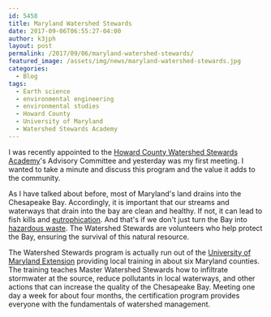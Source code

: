 ```yaml
---
id: 5458
title: Maryland Watershed Stewards
date: 2017-09-06T06:55:27-04:00
author: k3jph
layout: post
permalink: /2017/09/06/maryland-watershed-stewards/
featured_image: /assets/img/news/maryland-watershed-stewards.jpg
categories:
  - Blog
tags:
  - Earth science
  - environmental engineering
  - environmental studies
  - Howard County
  - University of Maryland
  - Watershed Stewards Academy
---
```

I was recently appointed to the [Howard County Watershed Stewards
Academy](http://www.howardwsa.org/)'s Advisory Committee and yesterday
was my first meeting.  I wanted to take a minute and discuss this
program and the value it adds to the community.

As I have talked about before,
most of Maryland's land drains into the Chesapeake Bay.  Accordingly,
it is important that our streams and waterways that drain into the
bay are clean and healthy.  If not, it can lead to fish kills and
[eutrophication](/2017/07/10/eutrophication-reduction-local-limits/).  And
that's if we don't just turn the Bay into [hazardous
waste](http://www.environmentalcouncil.org/priorities/article.php?x=264).
The Watershed Stewards are volunteers who help protect the Bay,
ensuring the survival of this natural resource.

The Watershed Stewards program is actually run out of the [University
of Maryland
Extension](https://extension.umd.edu/watershed/watershed-stewards-academy)
providing local training in about six Maryland counties.  The
training teaches Master Watershed Stewards how to infiltrate
stormwater at the source, reduce pollutants in local waterways, and
other actions that can increase the quality of the Chesapeake Bay.
Meeting one day a week for about four months, the certification
program provides everyone with the fundamentals of watershed
management.

